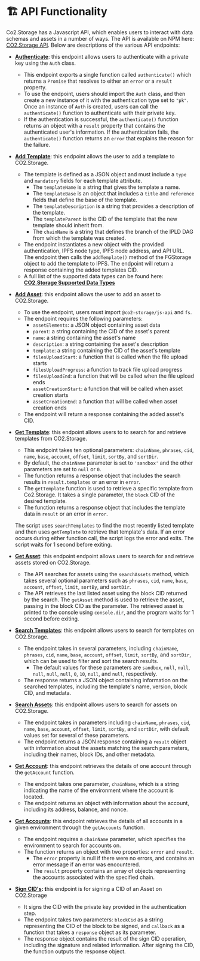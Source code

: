 # 🏗 API Functionality

Co2.Storage has a Javascript API, which enables users to interact with data schemas and assets in a number of ways. The API is available on NPM here: [CO2.Storage API](https://www.npmjs.com/package/@co2-storage/js-api). Below are descriptions of the various API endpoints:

* [**Authenticate**](https://github.com/protocol/co2-storage/blob/main/cli/src/examples/authenticate.js): this endpoint allows users to authenticate with a private key using the `Auth` class.

    * This endpoint exports a single function called `authenticate()` which returns a `Promise` that resolves to either an `error` or a `result` property.
    * To use the endpoint, users should import the `Auth` class, and then create a new instance of it with the authentication type set to `"pk"`. Once an instance of `Auth` is created, users can call the `authenticate()` function to authenticate with their private key.
    * If the authentication is successful, the `authenticate()` function returns an object with a `result` property that contains the authenticated user's information. If the authentication fails, the `authenticate()` function returns an `error` that explains the reason for the failure.


* [**Add Template**](https://github.com/protocol/co2-storage/blob/main/cli/src/examples/add\_template.js): this endpoint allows the user to add a template to CO2.Storage.

    * The template is defined as a JSON object and must include a `type` and `mandatory` fields for each template attribute.&#x20;
      * The `templateName` is a string that gives the template a name.
      * The `templateBase` is an object that includes a `title` and `reference` fields that define the base of the template.
      * The `templateDescription` is a string that provides a description of the template.
      * The `templateParent` is the CID of the template that the new template should inherit from.
      * &#x20;The `chainName` is a string that defines the branch of the IPLD DAG from which the template was created.
    * The endpoint instantiates a new object with the provided authentication, IPFS node type, IPFS node address, and API URL. The endpoint then calls the `addTemplate()` method of the FGStorage object to add the template to IPFS. The endpoint will return a response containing the added templates CID.
    * A full list of the supported data types can be found here: [**CO2.Storage Supported Data Types**](https://github.com/protocol/co2\_storage\_schemas/blob/main/Schemas/Instructions.md#currently-supported-data-types)


* [**Add Asset**](https://github.com/protocol/co2-storage/blob/main/cli/src/examples/add\_asset.js): this endpoint allows the user to add an asset to CO2.Storage.
  * To use the endpoint, users must import `@co2-storage/js-api` and `fs`.
  * The endpoint requires the following parameters:
    * `assetElements`: a JSON object containing asset data
    * `parent`: a string containing the CID of the asset's parent
    * `name`: a string containing the asset's name
    * `description`: a string containing the asset's description
    * `template`: a string containing the CID of the asset's template
    * `filesUploadStart`: a function that is called when the file upload starts&#x20;
    * `filesUploadProgress`: a function to track file upload progress
    * `filesUploadEnd`: a function that will be called when the file upload ends
    * `assetCreationStart`: a function that will be called when asset creation starts
    * `assetCreationEnd`: a function that will be called when asset creation ends
  * The endpoint will return a response containing the added asset's CID.


* [**Get Template**](https://github.com/protocol/co2-storage/blob/main/cli/src/examples/get\_template.js): this endpoint allows users to to search for and retrieve templates from CO2.Storage.

    * This endpoint takes ten optional parameters: `chainName`, `phrases`, `cid`, `name`, `base`, `account`, `offset`, `limit`, `sortBy`, and `sortDir`.
    * By default, the `chainName` parameter is set to `'sandbox'` and the other parameters are set to `null` or `0`.
    * The function returns a response object that includes the search results in `result.templates` or an error in `error`.
    * The `getTemplate` function is used to retrieve a specific template from Co2.Storage. It takes a single parameter, the `block` CID of the desired template.
    * The function returns a response object that includes the template data in `result` or an error in `error`.

    The script uses `searchTemplates` to find the most recently listed template and then uses `getTemplate` to retrieve that template's data. If an error occurs during either function call, the script logs the error and exits. The script waits for 1 second before exiting.

* [**Get Asset**](https://github.com/protocol/co2-storage/blob/main/cli/src/examples/get\_asset.js): this endpoint endpoint allows users to search for and retrieve assets stored on CO2.Storage.
  * The API searches for assets using the `searchAssets` method, which takes several optional parameters such as `phrases`, `cid`, `name`, `base`, `account`, `offset`, `limit`, `sortBy`, and `sortDir`.
  * The API retrieves the last listed asset using the block CID returned by the search. The `getAsset` method is used to retrieve the asset, passing in the block CID as the parameter. The retrieved asset is printed to the console using `console.dir`, and the program waits for 1 second before exiting. 


* [**Search Templates**](https://github.com/protocol/co2-storage/blob/main/cli/src/examples/search\_templates.js): this endpoint allows users to search for templates on CO2.Storage.
  * The endpoint takes in several parameters, including `chainName`, `phrases`, `cid`, `name`, `base`, `account`, `offset`, `limit`, `sortBy`, and `sortDir`, which can be used to filter and sort the search results.
    * The default values for these parameters are `sandbox`, `null`, `null`, `null`, `null`, `null`, `0`, `10`, `null`, and `null`, respectively.
  * The response returns a JSON object containing information on the searched templates, including the template's name, version, block CID, and metadata.


* [**Search Assets**](https://github.com/protocol/co2-storage/blob/main/cli/src/examples/search\_assets.js): this endpoint allows users to search for assets on CO2.Storage.
  * The endpoint takes in parameters including `chainName`, `phrases`, `cid`, `name`, `base`, `account`, `offset`, `limit`, `sortBy`, and `sortDir`, with default values set for several of these parameters.
  * The endpoint returns a JSON response containing a `result` object with information about the assets matching the search parameters, including their names, block IDs, and other metadata. 


* [**Get Account**](https://github.com/protocol/co2-storage/blob/main/cli/src/examples/get\_account.js): this endpoint retrieves the details of one account through the `getAccount` function.
  * The endpoint takes one parameter, `chainName`, which is a string indicating the name of the environment where the account is located.
  * The endpoint returns an object with information about the account, including its address, balance, and nonce. 


* [**Get Accounts**](https://github.com/protocol/co2-storage/blob/main/cli/src/examples/get\_accounts.js): this endpoint retrieves the details of all accounts in a given environment through the `getAccounts` function.
  * The endpoint requires a `chainName` parameter, which specifies the environment to search for accounts on. 
  * The function returns an object with two properties: `error` and `result`.
    * The `error` property is null if there were no errors, and contains an error message if an error was encountered.
    * The `result` property contains an array of objects representing the accounts associated with the specified chain.


* [**Sign CID's**](https://github.com/protocol/co2-storage/blob/main/cli/src/examples/sign\_cid.js)**: t**his endpoint is for signing a CID of an Asset on CO2.Storage
  * It signs the CID with the private key provided in the authentication step.
  * The endpoint takes two parameters: `blockCid` as a string representing the CID of the block to be signed, and `callback` as a function that takes a `response` object as its parameter.
  * The response object contains the result of the sign CID operation, including the signature and related information. After signing the CID, the function outputs the response object.

